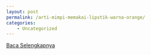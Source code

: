 ```yaml
---
layout: post
permalink: /arti-mimpi-memakai-lipstik-warna-orange/
categories:
    - Uncategorized
---
```


[Baca Selengkapnya](/06)